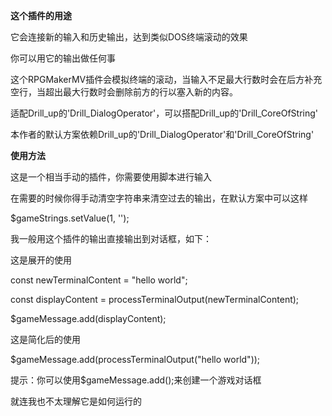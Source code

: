 **这个插件的用途**

它会连接新的输入和历史输出，达到类似DOS终端滚动的效果

你可以用它的输出做任何事

这个RPGMakerMV插件会模拟终端的滚动，当输入不足最大行数时会在后方补充空行，当超出最大行数时会删除前方的行以塞入新的内容。

适配Drill_up的'Drill_DialogOperator'，可以搭配Drill_up的'Drill_CoreOfString'

本作者的默认方案依赖Drill_up的'Drill_DialogOperator'和'Drill_CoreOfString'

**使用方法**

这是一个相当手动的插件，你需要使用脚本进行输入

在需要的时候你得手动清空字符串来清空过去的输出，在默认方案中可以这样

$gameStrings.setValue(1, '');

我一般用这个插件的输出直接输出到对话框，如下：

这是展开的使用

const newTerminalContent = "hello world";

const displayContent = processTerminalOutput(newTerminalContent);

$gameMessage.add(displayContent);

这是简化后的使用

$gameMessage.add(processTerminalOutput("hello world"));

提示：你可以使用$gameMessage.add();来创建一个游戏对话框

就连我也不太理解它是如何运行的
